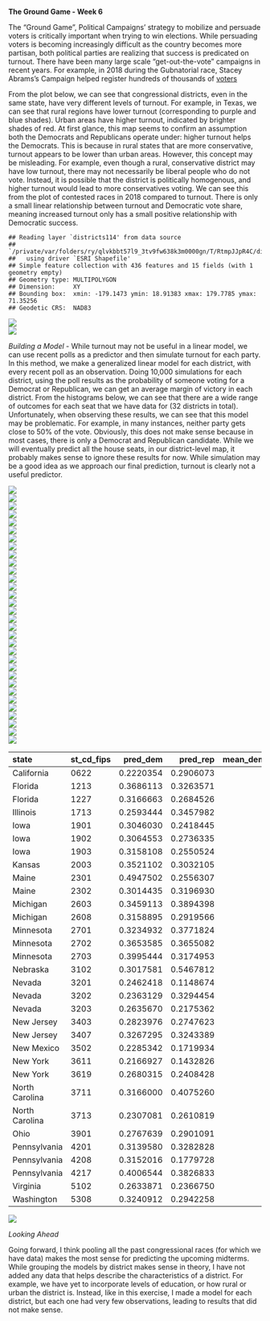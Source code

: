 **The Ground Game - Week 6**

The “Ground Game”, Political Campaigns’ strategy to mobilize and
persuade voters is critically important when trying to win elections.
While persuading voters is becoming increasingly difficult as the
country becomes more partisan, both political parties are realizing that
success is predicated on turnout. There have been many large scale
“get-out-the-vote” campaigns in recent years. For example, in 2018
during the Gubnatorial race, Stacey Abrams’s Campaign helped register
hundreds of thousands of
[voters](https://www.independent.co.uk/voices/georgia-election-stacey-abrams-biden-b1675670.html)

From the plot below, we can see that congressional districts, even in
the same state, have very different levels of turnout. For example, in
Texas, we can see that rural regions have lower turnout (corresponding
to purple and blue shades). Urban areas have higher turnout, indicated
by brighter shades of red. At first glance, this map seems to confirm an
assumption both the Democrats and Republicans operate under: higher
turnout helps the Democrats. This is because in rural states that are
more conservative, turnout appears to be lower than urban areas.
However, this concept may be misleading. For example, even though a
rural, conservative district may have low turnout, there may not
necessarily be liberal people who do not vote. Instead, it is possible
that the district is politically homogenous, and higher turnout would
lead to more conservatives voting. We can see this from the plot of
contested races in 2018 compared to turnout. There is only a small
linear relationship between turnout and Democratic vote share, meaning
increased turnout only has a small positive relationship with Democratic
success.

    ## Reading layer `districts114' from data source 
    ##   `/private/var/folders/ry/qlvkbbt57l9_3tv9fw638k3m0000gn/T/RtmpJJpR4C/districtShapes/districts114.shp' 
    ##   using driver `ESRI Shapefile'
    ## Simple feature collection with 436 features and 15 fields (with 1 geometry empty)
    ## Geometry type: MULTIPOLYGON
    ## Dimension:     XY
    ## Bounding box:  xmin: -179.1473 ymin: 18.91383 xmax: 179.7785 ymax: 71.35256
    ## Geodetic CRS:  NAD83

<img src="week6_files/figure-markdown_github/unnamed-chunk-4-1.png" style="display: block; margin: auto;" />

<img src="week6_files/figure-markdown_github/unnamed-chunk-5-1.png" style="display: block; margin: auto;" />

*Building a Model* - While turnout may not be useful in a linear model,
we can use recent polls as a predictor and then simulate turnout for
each party. In this method, we make a generalized linear model for each
district, with every recent poll as an observation. Doing 10,000
simulations for each district, using the poll results as the probability
of someone voting for a Democrat or Republican, we can get an average
margin of victory in each district. From the histograms below, we can
see that there are a wide range of outcomes for each seat that we have
data for (32 districts in total). Unfortunately, when observing these
results, we can see that this model may be problematic. For example, in
many instances, neither party gets close to 50% of the vote. Obviously,
this does not make sense because in most cases, there is only a Democrat
and Republican candidate. While we will eventually predict all the house
seats, in our district-level map, it probably makes sense to ignore
these results for now. While simulation may be a good idea as we
approach our final prediction, turnout is clearly not a useful
predictor.

<img src="week6_files/figure-markdown_github/unnamed-chunk-7-1.png" style="display: block; margin: auto;" /><img src="week6_files/figure-markdown_github/unnamed-chunk-7-2.png" style="display: block; margin: auto;" /><img src="week6_files/figure-markdown_github/unnamed-chunk-7-3.png" style="display: block; margin: auto;" /><img src="week6_files/figure-markdown_github/unnamed-chunk-7-4.png" style="display: block; margin: auto;" /><img src="week6_files/figure-markdown_github/unnamed-chunk-7-5.png" style="display: block; margin: auto;" /><img src="week6_files/figure-markdown_github/unnamed-chunk-7-6.png" style="display: block; margin: auto;" /><img src="week6_files/figure-markdown_github/unnamed-chunk-7-7.png" style="display: block; margin: auto;" /><img src="week6_files/figure-markdown_github/unnamed-chunk-7-8.png" style="display: block; margin: auto;" /><img src="week6_files/figure-markdown_github/unnamed-chunk-7-9.png" style="display: block; margin: auto;" /><img src="week6_files/figure-markdown_github/unnamed-chunk-7-10.png" style="display: block; margin: auto;" /><img src="week6_files/figure-markdown_github/unnamed-chunk-7-11.png" style="display: block; margin: auto;" /><img src="week6_files/figure-markdown_github/unnamed-chunk-7-12.png" style="display: block; margin: auto;" /><img src="week6_files/figure-markdown_github/unnamed-chunk-7-13.png" style="display: block; margin: auto;" /><img src="week6_files/figure-markdown_github/unnamed-chunk-7-14.png" style="display: block; margin: auto;" /><img src="week6_files/figure-markdown_github/unnamed-chunk-7-15.png" style="display: block; margin: auto;" /><img src="week6_files/figure-markdown_github/unnamed-chunk-7-16.png" style="display: block; margin: auto;" /><img src="week6_files/figure-markdown_github/unnamed-chunk-7-17.png" style="display: block; margin: auto;" /><img src="week6_files/figure-markdown_github/unnamed-chunk-7-18.png" style="display: block; margin: auto;" /><img src="week6_files/figure-markdown_github/unnamed-chunk-7-19.png" style="display: block; margin: auto;" /><img src="week6_files/figure-markdown_github/unnamed-chunk-7-20.png" style="display: block; margin: auto;" /><img src="week6_files/figure-markdown_github/unnamed-chunk-7-21.png" style="display: block; margin: auto;" /><img src="week6_files/figure-markdown_github/unnamed-chunk-7-22.png" style="display: block; margin: auto;" /><img src="week6_files/figure-markdown_github/unnamed-chunk-7-23.png" style="display: block; margin: auto;" /><img src="week6_files/figure-markdown_github/unnamed-chunk-7-24.png" style="display: block; margin: auto;" /><img src="week6_files/figure-markdown_github/unnamed-chunk-7-25.png" style="display: block; margin: auto;" /><img src="week6_files/figure-markdown_github/unnamed-chunk-7-26.png" style="display: block; margin: auto;" /><img src="week6_files/figure-markdown_github/unnamed-chunk-7-27.png" style="display: block; margin: auto;" /><img src="week6_files/figure-markdown_github/unnamed-chunk-7-28.png" style="display: block; margin: auto;" /><img src="week6_files/figure-markdown_github/unnamed-chunk-7-29.png" style="display: block; margin: auto;" /><img src="week6_files/figure-markdown_github/unnamed-chunk-7-30.png" style="display: block; margin: auto;" /><img src="week6_files/figure-markdown_github/unnamed-chunk-7-31.png" style="display: block; margin: auto;" /><img src="week6_files/figure-markdown_github/unnamed-chunk-7-32.png" style="display: block; margin: auto;" />

| state          | st_cd_fips |  pred_dem |  pred_rep | mean_democrat_win_margin |
|:---------------|:-----------|----------:|----------:|-------------------------:|
| California     | 0622       | 0.2220354 | 0.2906073 |                -8.704062 |
| Florida        | 1213       | 0.3686113 | 0.3263571 |                 1.754386 |
| Florida        | 1227       | 0.3166663 | 0.2684526 |                11.147011 |
| Illinois       | 1713       | 0.2593444 | 0.3457982 |                -9.764310 |
| Iowa           | 1901       | 0.3046030 | 0.2418445 |                12.390925 |
| Iowa           | 1902       | 0.3064553 | 0.2736335 |                 4.255319 |
| Iowa           | 1903       | 0.3158108 | 0.2550524 |                12.903226 |
| Kansas         | 2003       | 0.3521102 | 0.3032105 |                 6.329114 |
| Maine          | 2301       | 0.4947502 | 0.2556307 |                31.421121 |
| Maine          | 2302       | 0.3014435 | 0.3196930 |                -3.296703 |
| Michigan       | 2603       | 0.3459113 | 0.3894398 |                -8.648649 |
| Michigan       | 2608       | 0.3158895 | 0.2919566 |                 7.246377 |
| Minnesota      | 2701       | 0.3234932 | 0.3771824 |                -5.649718 |
| Minnesota      | 2702       | 0.3653585 | 0.3655082 |                -2.245707 |
| Minnesota      | 2703       | 0.3995444 | 0.3174953 |                10.065359 |
| Nebraska       | 3102       | 0.3017581 | 0.5467812 |               -25.655644 |
| Nevada         | 3201       | 0.2462418 | 0.1148674 |                30.919220 |
| Nevada         | 3202       | 0.2363129 | 0.3294454 |               -10.638298 |
| Nevada         | 3203       | 0.2635670 | 0.2175362 |                 9.197652 |
| New Jersey     | 3403       | 0.2823976 | 0.2747623 |                 4.621072 |
| New Jersey     | 3407       | 0.3267295 | 0.3243389 |                -1.674277 |
| New Mexico     | 3502       | 0.2285342 | 0.1719934 |                17.073171 |
| New York       | 3611       | 0.2166927 | 0.1432826 |                14.044944 |
| New York       | 3619       | 0.2680315 | 0.2408428 |                13.733075 |
| North Carolina | 3711       | 0.3166000 | 0.4075260 |               -12.380952 |
| North Carolina | 3713       | 0.2307081 | 0.2610819 |                -6.498952 |
| Ohio           | 3901       | 0.2767639 | 0.2901091 |                -6.122449 |
| Pennsylvania   | 4201       | 0.3139580 | 0.3282828 |               -11.578947 |
| Pennsylvania   | 4208       | 0.3152016 | 0.1779728 |                30.468750 |
| Pennsylvania   | 4217       | 0.4006544 | 0.3826833 |                 3.394256 |
| Virginia       | 5102       | 0.2633871 | 0.2366750 |                 4.267161 |
| Washington     | 5308       | 0.3240912 | 0.2942258 |                 3.583062 |

<img src="week6_files/figure-markdown_github/unnamed-chunk-8-1.png" style="display: block; margin: auto;" />

*Looking Ahead*

Going forward, I think pooling all the past congressional races (for
which we have data) makes the most sense for predicting the upcoming
midterms. While grouping the models by district makes sense in theory, I
have not added any data that helps describe the characteristics of a
district. For example, we have yet to incorporate levels of education,
or how rural or urban the district is. Instead, like in this exercise, I
made a model for each district, but each one had very few observations,
leading to results that did not make sense.
